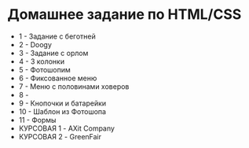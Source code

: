 # Домашнее задание по HTML/CSS

* 1 - Задание с беготней
* 2 - Doogy
* 3 - Задание с орлом
* 4 - 3 колонки
* 5 - Фотошопим
* 6 - Фиксованное меню
* 7 - Меню с половинами ховеров
* 8 - 
* 9 - Кнопочки и батарейки
* 10 - Шаблон из Фотошопа
* 11 - Формы
* КУРСОВАЯ 1 - AXit Company
* КУРСОВАЯ 2 - GreenFair
